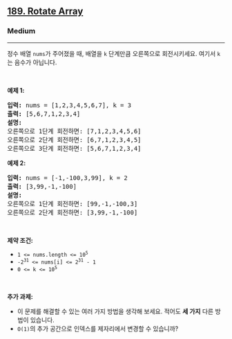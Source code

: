<h2><a href="https://leetcode.com/problems/rotate-array">189. Rotate Array</a></h2><h3>Medium</h3><hr><p>정수 배열 <code>nums</code>가 주어졌을 때, 배열을 <code>k</code> 단계만큼 오른쪽으로 회전시키세요. 여기서 <code>k</code>는 음수가 아닙니다.</p>

<p>&nbsp;</p>
<p><strong class="example">예제 1:</strong></p>

<pre>
<strong>입력:</strong> nums = [1,2,3,4,5,6,7], k = 3
<strong>출력:</strong> [5,6,7,1,2,3,4]
<strong>설명:</strong>
오른쪽으로 1단계 회전하면: [7,1,2,3,4,5,6]
오른쪽으로 2단계 회전하면: [6,7,1,2,3,4,5]
오른쪽으로 3단계 회전하면: [5,6,7,1,2,3,4]
</pre>

<p><strong class="example">예제 2:</strong></p>

<pre>
<strong>입력:</strong> nums = [-1,-100,3,99], k = 2
<strong>출력:</strong> [3,99,-1,-100]
<strong>설명:</strong> 
오른쪽으로 1단계 회전하면: [99,-1,-100,3]
오른쪽으로 2단계 회전하면: [3,99,-1,-100]
</pre>

<p>&nbsp;</p>
<p><strong>제약 조건:</strong></p>

<ul>
	<li><code>1 &lt;= nums.length &lt;= 10<sup>5</sup></code></li>
	<li><code>-2<sup>31</sup> &lt;= nums[i] &lt;= 2<sup>31</sup> - 1</code></li>
	<li><code>0 &lt;= k &lt;= 10<sup>5</sup></code></li>
</ul>

<p>&nbsp;</p>
<p><strong>추가 과제:</strong></p>

<ul>
	<li>이 문제를 해결할 수 있는 여러 가지 방법을 생각해 보세요. 적어도 <strong>세 가지</strong> 다른 방법이 있습니다.</li>
	<li><code>O(1)</code>의 추가 공간으로 인덱스를 제자리에서 변경할 수 있습니까?</li>
</ul>